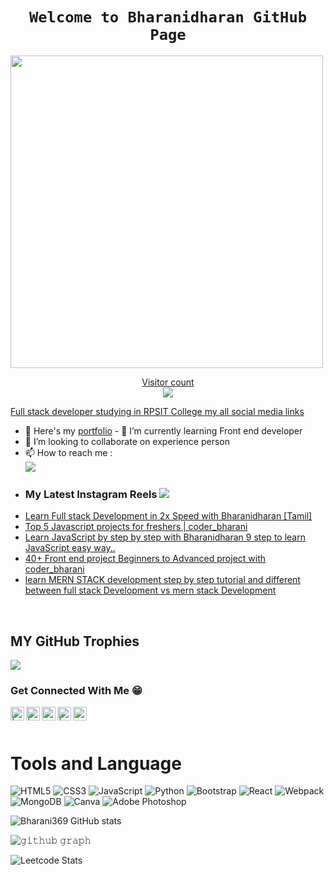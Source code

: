 <h1 align="center"><code>Welcome to Bharanidharan GitHub Page</code></h1>
<a href="https://github.com/Bharani369">
    <img width="500" src="https://readme-typing-svg.herokuapp.com?color=20C20E&width=450&height=50&lines=Hello+%F0%9F%91%8B;I'm+%40+Bharanidharan+...;and+I'm+making+awesome+website+everyday;Checkout+my+super+amazing+repos+now!" />
    <p align="center"> 
  Visitor count<br>
  <img src="https://profile-counter.glitch.me/Bharani369/count.svg" />
</p>

Full stack developer studying in RPSIT College [my all social media links](https://linktr.ee/Bharani369)
- 🔭 Here's my [portfolio](https://willowy-speculoos-a79800.netlify.app/?fbclid=PAZXh0bgNhZW0CMTEAAaa7bLmm4JKCOLrNJzjMvg_Pel8vfvUmTw3xNUYTME58uEuCnyzkgeKGBt8_aem_nG15tkmoHIF_WLN8sSud6Q)          - 🌱 I’m currently learning Front end developer
- 👯 I’m looking to collaborate on experience person 
- 📫 How to reach me :
<br /> [<img src="https://img.shields.io/badge/LinkedIn-0077B5?style=for-the-badge&logo=linkedin&logoColor=white" />](https://www.linkedin.com/in/bharani-dharan-b1911023a)

</p>

- ### My Latest Instagram Reels     <a href="https://instagram.com/bharani_coder"><img src="https://img.shields.io/badge/-@Bharani_coder-pink?style=flat&logo=Instagram&logoColor=offwhite" /></a>
<!-- YOUTUBE:START -->
- [Learn Full stack Development in 2x Speed with Bharanidharan [Tamil]](https://www.instagram.com/reel/DAv56DoTxp2/?igsh=aDFxaWdiMnVweDB0)
- [Top 5 Javascript projects for freshers | coder_bharani](https://www.instagram.com/reel/DAtkNSXAb1J/?igsh=MWdjOHBvZHZqNWxzNg==)
- [Learn JavaScript by step by step with Bharanidharan 9 step to learn JavaScript easy way..](https://www.instagram.com/reel/DAk-BwFgICp/?igsh=NHE2dnlxdnJ1eWQ4)
- [40+ Front end project Beginners to Advanced project with coder_bharani](https://www.instagram.com/reel/C-jb6TTsiWk/?igsh=ZmVjaGV2YWJpNWdy)
- [learn MERN STACK development step by step tutorial and different between full stack Development vs mern stack Development](https://www.instagram.com/reel/C-SZg8_MqA_/?igsh=MTFocmNpNnBzMzYyaA==)
<!-- YOUTUBE:END -->
<br>

## MY GitHub Trophies
![](https://github-profile-trophy.vercel.app/?username=bharani369&theme=radical&no-frame=false&no-bg=true&margin-w=4)

### Get Connected With Me 😁
[<img align="left" alt="| Instagram" width="22px" src="https://cdn.jsdelivr.net/npm/simple-icons@v3/icons/instagram.svg" />](https://instagram.com/bharani874)
[<img align="left" alt="| Instagram" width="22px" src="https://cdn.jsdelivr.net/npm/simple-icons@v3/icons/instagram.svg" />](https://instagram.com/bharani_coder)
[<img align="left" alt="ucguy4u | YouTube" width="22px" src="https://cdn.jsdelivr.net/npm/simple-icons@3.13.0/icons/telegram.svg" />](https://t.me/gamingwithttspeed)
[<img align="left" alt="| Instagram" width="22px" src="https://cdn.jsdelivr.net/npm/simple-icons@v3/icons/instagram.svg" />](https://instagram.com/digital_marketing_with_bharani)
[<img align="left" alt="ucguy4u | YouTube" width="22px" src="https://cdn.jsdelivr.net/npm/simple-icons@v3/icons/youtube.svg" />](https://youtube.com/@gamingwithttspeed6042?si=hk0fOKqoa-EPO2cj)

<br>
<br>

# Tools and Language 
![HTML5](https://img.shields.io/badge/html5-%23E34F26.svg?style=for-the-badge&logo=html5&logoColor=white) ![CSS3](https://img.shields.io/badge/css3-%231572B6.svg?style=for-the-badge&logo=css3&logoColor=white) ![JavaScript](https://img.shields.io/badge/javascript-%23323330.svg?style=for-the-badge&logo=javascript&logoColor=%23F7DF1E) ![Python](https://img.shields.io/badge/python-3670A0?style=for-the-badge&logo=python&logoColor=ffdd54) ![Bootstrap](https://img.shields.io/badge/bootstrap-%238511FA.svg?style=for-the-badge&logo=bootstrap&logoColor=white) ![React](https://img.shields.io/badge/react-%2320232a.svg?style=for-the-badge&logo=react&logoColor=%2361DAFB) ![Webpack](https://img.shields.io/badge/webpack-%238DD6F9.svg?style=for-the-badge&logo=webpack&logoColor=black) ![MongoDB](https://img.shields.io/badge/MongoDB-%234ea94b.svg?style=for-the-badge&logo=mongodb&logoColor=white) ![Canva](https://img.shields.io/badge/Canva-%2300C4CC.svg?style=for-the-badge&logo=Canva&logoColor=white) ![Adobe Photoshop](https://img.shields.io/badge/adobe%20photoshop-%2331A8FF.svg?style=for-the-badge&logo=adobe%20photoshop&logoColor=white)

![Bharani369 GitHub stats](https://github-readme-stats.vercel.app/api?username=Bharani369&theme=dark&show_icons=true&&hide=issues,contribs)
<br>

![𝚐𝚒𝚝𝚑𝚞𝚋 𝚐𝚛𝚊𝚙𝚑](https://github-readme-activity-graph.vercel.app/graph?username=Bharani369&theme=react-dark&hide_border=true&area=true)

![Leetcode Stats](https://leetcard.jacoblin.cool/Bharanidharan?theme=nord&font=Noto%20Sans%20HK&ext=activity)


